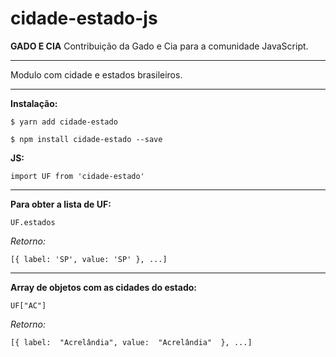 
# cidade-estado-js

**GADO E CIA** 
Contribuição da Gado e Cia para a comunidade JavaScript.

---

Modulo com cidade e estados brasileiros.

---
**Instalação:**


    $ yarn add cidade-estado
    
	$ npm install cidade-estado --save
**JS:**

    import UF from 'cidade-estado'

___
**Para obter a lista de UF:**

    UF.estados
*Retorno:*

    [{ label: 'SP', value: 'SP' }, ...]

____
**Array de objetos com as cidades do estado:**

    UF["AC"]
*Retorno:*

    [{ label:  "Acrelândia", value:  "Acrelândia"  }, ...]

